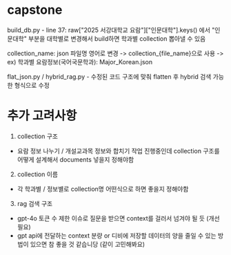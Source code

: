 # capstone
build_db.py - line 37: raw["2025 서강대학교 요람"]["인문대학"].keys() 에서 "인문대학" 부분을 대학별로 변경해서 build하면 학과별 collection 뽑아낼 수 있음

collection_name: json 파일명 영어로 변경 -> collection_{file_name}으로 사용
-> ex) 학과별 요람정보(국어국문학과): Major_Korean.json

flat_json.py / hybrid_rag.py - 수정된 코드 구조에 맞춰 flatten 후 hybrid 검색 가능한 형식으로 수정

# 추가 고려사항
1. collection 구조
- 요람 정보 나누기 / 개설교과목 정보와 합치기 작업 진행중인데 collection 구조를 어떻게 설계해서 documents 넣을지 정해야함
2. collection 이름
- 각 학과별 / 정보별로 collection명 어떤식으로 하면 좋을지 정해야함
3. rag 검색 구조
- gpt-4o 토큰 수 제한 이슈로 질문을 받으면 context를 걸러서 넘겨야 될 듯 (개선 필요)
- gpt api에 전달하는 context 분량 or 디비에 저장할 데이터의 양을 줄일 수 있는 방법이 있으면 참 좋을 것 같습니당 (같이 고민해봐요)
